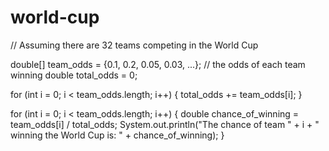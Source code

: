 # world-cup
// Assuming there are 32 teams competing in the World Cup

double[] team_odds = {0.1, 0.2, 0.05, 0.03, ...}; // the odds of each team winning
double total_odds = 0;

for (int i = 0; i < team_odds.length; i++) {
    total_odds += team_odds[i];
}

for (int i = 0; i < team_odds.length; i++) {
    double chance_of_winning = team_odds[i] / total_odds;
    System.out.println("The chance of team " + i + " winning the World Cup is: " + chance_of_winning);
}
